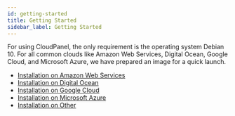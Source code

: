 ```yaml
---
id: getting-started
title: Getting Started
sidebar_label: Getting Started
---
```


For using CloudPanel, the only requirement is the operating system Debian 10.
For all common clouds like Amazon Web Services, Digital Ocean, Google Cloud, and Microsoft Azure, we have prepared an image for a quick launch.

- [Installation on Amazon Web Services](installation-aws)
- [Installation on Digital Ocean](installation-digital-ocean)
- [Installation on Google Cloud](#link)
- [Installation on Microsoft Azure](#link)
- [Installation on Other](#link)